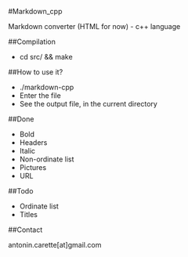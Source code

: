 #Markdown_cpp

Markdown converter (HTML for now) - c++ language

##Compilation

*	cd src/ && make

##How to use it?

*	./markdown-cpp
*	Enter the file
*	See the output file, in the current directory

##Done

* Bold
* Headers
* Italic
* Non-ordinate list
* Pictures
* URL

##Todo

* Ordinate list
* Titles

##Contact

antonin.carette[at]gmail.com
